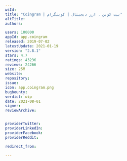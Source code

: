 ```yaml
---
wsId: 
title: "Coingram | بیت کوین , ارز دیجیتال | کوینگرام"
altTitle: 
authors:

users: 100000
appId: app.coingram
released: 2019-07-02
latestUpdate: 2021-01-19
version: "2.8.1"
stars: 4.7
ratings: 43236
reviews: 24266
size: 25M
website: 
repository: 
issue: 
icon: app.coingram.png
bugbounty: 
verdict: wip
date: 2021-08-01
signer: 
reviewArchive:


providerTwitter: 
providerLinkedIn: 
providerFacebook: 
providerReddit: 

redirect_from:

---
```



